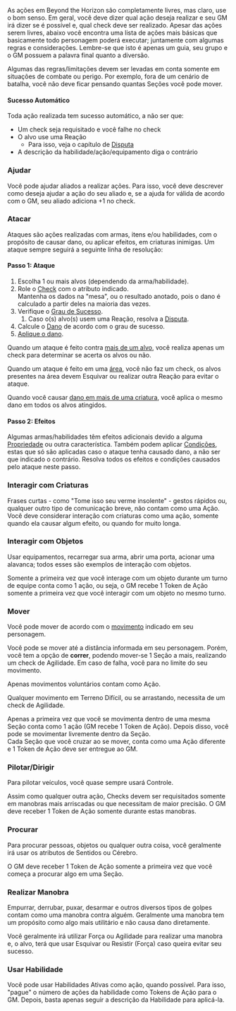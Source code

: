 
As ações em Beyond the Horizon são completamente livres, mas claro, use o bom senso. Em geral, você deve dizer qual ação deseja realizar e seu GM irá dizer se é possível e, qual check deve ser realizado. Apesar das ações serem livres, abaixo você encontra uma lista de ações mais básicas que basicamente todo personagem poderá executar; juntamente com algumas regras e considerações. Lembre-se que isto é apenas um guia, seu grupo e o GM possuem a palavra final quanto a diversão.

Algumas das regras/limitações devem ser levadas em conta somente em situações de combate ou perigo. Por exemplo, fora de um cenário de batalha, você não deve ficar pensando quantas Seções você pode mover.

#### Sucesso Automático

Toda ação realizada tem sucesso automático, a não ser que:

- Um check seja requisitado e você falhe no check
- O alvo use uma Reação
  - Para isso, veja o capítulo de [Disputa](checks.md#disputa)
- A descrição da habilidade/ação/equipamento diga o contrário

### Ajudar

Você pode ajudar aliados a realizar ações. Para isso, você deve descrever como deseja ajudar a ação do seu aliado e, se a ajuda for válida de acordo com o GM, seu aliado adiciona +1 no check.

### Atacar

Ataques são ações realizadas com armas, itens e/ou habilidades, com o propósito de causar dano, ou aplicar efeitos, em criaturas inimigas. Um ataque sempre seguirá a seguinte linha de resolução:

#### Passo 1: Ataque

1. Escolha 1 ou mais alvos (dependendo da arma/habilidade).
2. Role o [Check](checks.md) com o atributo indicado.   
   Mantenha os dados na "mesa", ou o resultado anotado, pois o dano é calculado a partir deles na maioria das vezes.
3. Verifique o [Grau de Sucesso](checks.md#graus-de-sucesso).
   1. Caso o(s) alvo(s) usem uma Reação, resolva a [Disputa](checks.md#disputa).
4. Calcule o [Dano](damage.md#calculando-dano) de acordo com o grau de sucesso.  
5. [Aplique o dano](damage.md#aplicando-dano).

Quando um ataque é feito contra <ins>mais de um alvo</ins>, você realiza apenas um check para determinar se acerta os alvos ou não.

Quando um ataque é feito em uma <ins>área</ins>, você não faz um check, os alvos presentes na área devem Esquivar ou realizar outra Reação para evitar o ataque.

Quando você causar <ins>dano em mais de uma criatura</ins>, você aplica o mesmo dano em todos os alvos atingidos.

#### Passo 2: Efeitos

Algumas armas/habilidades têm efeitos adicionais devido a alguma [Propriedade](character/weapons.md#propriedades-1) ou outra característica. Também podem aplicar [Condições](conditions.md), estas que só são aplicadas caso o ataque tenha causado dano, a não ser que indicado o contrário. Resolva todos os efeitos e condições causados pelo ataque neste passo.

### Interagir com Criaturas

Frases curtas - como "Tome isso seu verme insolente" - gestos rápidos ou, qualquer outro tipo de comunicação breve, não contam como uma Ação. Você deve considerar interação com criaturas como uma ação, somente quando ela causar algum efeito, ou quando for muito longa.

### Interagir com Objetos

Usar equipamentos, recarregar sua arma, abrir uma porta, acionar uma alavanca; todos esses são exemplos de interação com objetos.  

Somente a primeira vez que você interage com um objeto durante um turno de equipe conta como 1 ação, ou seja, o GM recebe 1 Token de Ação somente a primeira vez que você interagir com um objeto no mesmo turno.

### Mover

Você pode mover de acordo com o [movimento](../character/movement.md) indicado em seu personagem.

Você pode se mover até a distância informada em seu personagem. Porém, você tem a opção de **correr**, podendo mover-se 1 Seção a mais, realizando um check de Agilidade. Em caso de falha, você para no limite do seu movimento.

Apenas movimentos voluntários contam como Ação.

Qualquer movimento em Terreno Difícil, ou se arrastando, necessita de um check de Agilidade.

Apenas a primeira vez que você se movimenta dentro de uma mesma Seção conta como 1 ação (GM recebe 1 Token de Ação). Depois disso, você pode se movimentar livremente dentro da Seção.  
Cada Seção que você cruzar ao se mover, conta como uma Ação diferente e 1 Token de Ação deve ser entregue ao GM.  

### Pilotar/Dirigir

Para pilotar veículos, você quase sempre usará Controle. 

Assim como qualquer outra ação, Checks devem ser requisitados somente em manobras mais arriscadas ou que necessitam de maior precisão. O GM deve receber 1 Token de Ação somente durante estas manobras.

### Procurar

Para procurar pessoas, objetos ou qualquer outra coisa, você geralmente irá usar os atributos de Sentidos ou Cérebro.

O GM deve receber 1 Token de Ação somente a primeira vez que você começa a procurar algo em uma Seção.

### Realizar Manobra

Empurrar, derrubar, puxar, desarmar e outros diversos tipos de golpes contam como uma manobra contra alguém. Geralmente uma manobra tem um propósito como algo mais utilitário e não causa dano diretamente.

Você geralmente irá utilizar Força ou Agilidade para realizar uma manobra e, o alvo, terá que usar Esquivar ou Resistir (Força) caso queira evitar seu sucesso.

### Usar Habilidade

Você pode usar Habilidades Ativas como ação, quando possível. Para isso, "pague" o número de ações da habilidade como Tokens de Ação para o GM. Depois, basta apenas seguir a descrição da Habilidade para aplicá-la.